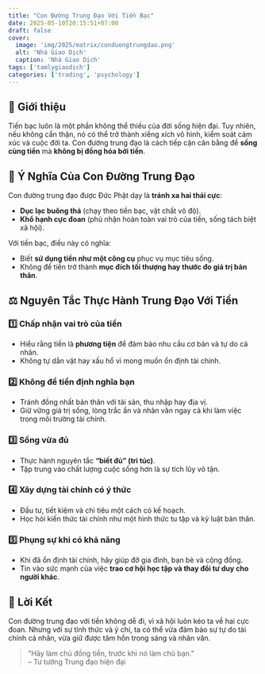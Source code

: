 ```yaml
---
title: "Con Đường Trung Đạo Với Tiền Bạc"
date: 2025-05-10T20:15:51+07:00
draft: false
cover:
  image: 'img/2025/matrix/conduongtrungdao.png'
  alt: 'Nhà Giao Dịch'
  caption: 'Nhà Giao Dịch'
tags: ['tamlygiaodich']
categories: ['trading', 'psychology']
---
```


## 🌿 Giới thiệu

Tiền bạc luôn là một phần không thể thiếu của đời sống hiện đại. Tuy nhiên, nếu không cẩn thận, nó có thể trở thành xiềng xích vô hình, kiểm soát cảm xúc và cuộc đời ta. Con đường trung đạo là cách tiếp cận cân bằng để **sống cùng tiền** mà **không bị đồng hóa bởi tiền**.

## 🧘 Ý Nghĩa Của Con Đường Trung Đạo

Con đường trung đạo được Đức Phật dạy là **tránh xa hai thái cực**:
- **Dục lạc buông thả** (chạy theo tiền bạc, vật chất vô độ).
- **Khổ hạnh cực đoan** (phủ nhận hoàn toàn vai trò của tiền, sống tách biệt xã hội).

Với tiền bạc, điều này có nghĩa:
- Biết **sử dụng tiền như một công cụ** phục vụ mục tiêu sống.
- Không để tiền trở thành **mục đích tối thượng hay thước đo giá trị bản thân**.

## ⚖️ Nguyên Tắc Thực Hành Trung Đạo Với Tiền

### 1️⃣ Chấp nhận vai trò của tiền
- Hiểu rằng tiền là **phương tiện** để đảm bảo nhu cầu cơ bản và tự do cá nhân.
- Không tự dằn vặt hay xấu hổ vì mong muốn ổn định tài chính.

### 2️⃣ Không để tiền định nghĩa bạn
- Tránh đồng nhất bản thân với tài sản, thu nhập hay địa vị.
- Giữ vững giá trị sống, lòng trắc ẩn và nhân văn ngay cả khi làm việc trong môi trường tài chính.

### 3️⃣ Sống vừa đủ
- Thực hành nguyên tắc **“biết đủ” (tri túc)**.
- Tập trung vào chất lượng cuộc sống hơn là sự tích lũy vô tận.

### 4️⃣ Xây dựng tài chính có ý thức
- Đầu tư, tiết kiệm và chi tiêu một cách có kế hoạch.
- Học hỏi kiến thức tài chính như một hình thức tu tập và kỷ luật bản thân.

### 5️⃣ Phụng sự khi có khả năng
- Khi đã ổn định tài chính, hãy giúp đỡ gia đình, bạn bè và cộng đồng.
- Tin vào sức mạnh của việc **trao cơ hội học tập và thay đổi tư duy cho người khác**.

## 🌱 Lời Kết

Con đường trung đạo với tiền không dễ đi, vì xã hội luôn kéo ta về hai cực đoan. Nhưng với sự tỉnh thức và ý chí, ta có thể vừa đảm bảo sự tự do tài chính cá nhân, vừa giữ được tâm hồn trong sáng và nhân văn.

> "Hãy làm chủ đồng tiền, trước khi nó làm chủ bạn."  
> – Tư tưởng Trung đạo hiện đại

